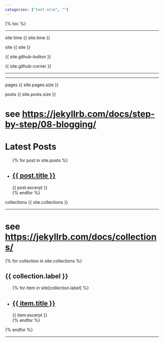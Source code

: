 ```yaml
---
categories: ["test alse", ""]
---
```

{% toc %}

---

site time {{ site.time }}

site {{ site }}

{{ site.github-button }}

{{ site.github-corner }}

---

---

pages {{ site.pages.size }}

posts {{ site.posts.size }} 

# see <https://jekyllrb.com/docs/step-by-step/08-blogging/>
<h1>Latest Posts</h1>
<ul>
  {% for post in site.posts %}
    <li>
      <h2><a href="{{ post.url | relative_url }}">{{ post.title }}</a></h2>
      {{ post.excerpt }}
    </li>
  {% endfor %}
</ul>

collections {{ site.collections }}

---

# see <https://jekyllrb.com/docs/collections/>

{% for collection in site.collections %}
  <h2>{{ collection.label }}</h2>
  <ul>
  {% for item in site[collection.label] %}
    <li>
      <h2><a href="{{ item.url | relative_url }}">{{ item.title }}</a></h2>
      {{ item.excerpt }}
    </li>
  {% endfor %}
  </ul>
{% endfor %}

---


